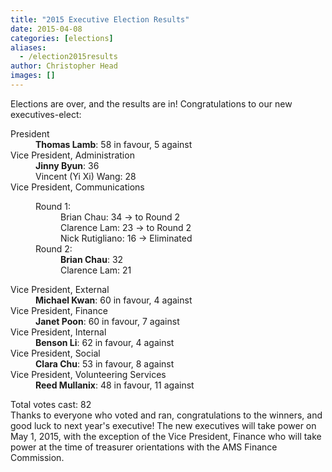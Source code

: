 ```yaml
---
title: "2015 Executive Election Results"
date: 2015-04-08
categories: [elections]
aliases:
  - /election2015results
author: Christopher Head
images: []
---
```


<div class="field field-name-body field-type-text-with-summary field-label-hidden"><div class="field-items"><div class="field-item even"><p>Elections are over, and the results are in! Congratulations to our new executives-elect:</p>
<dl>
<dt>President</dt>
<dd><b>Thomas Lamb</b>: 58 in favour, 5 against</dd>
<dt>Vice President, Administration</dt>
<dd><b>Jinny Byun</b>: 36<br>
Vincent (Yi Xi) Wang: 28</dd>
<dt>Vice President, Communications</dt>
<dd>
<dl>
<dt>Round 1:</dt>
<dd>Brian Chau: 34 &#x2192; to Round 2<br>
Clarence Lam: 23 &#x2192; to Round 2<br>
Nick Rutigliano: 16 &#x2192; Eliminated</dd>
<dt>Round 2:</dt>
<dd><b>Brian Chau</b>: 32<br>
Clarence Lam: 21</dd>
</dl>
</dd>
<dt>Vice President, External</dt>
<dd><b>Michael Kwan</b>: 60 in favour, 4 against</dd>
<dt>Vice President, Finance</dt>
<dd><b>Janet Poon</b>: 60 in favour, 7 against</dd>
<dt>Vice President, Internal</dt>
<dd><b>Benson Li</b>: 62 in favour, 4 against</dd>
<dt>Vice President, Social</dt>
<dd><b>Clara Chu</b>: 53 in favour, 8 against</dd>
<dt>Vice President, Volunteering Services</dt>
<dd><b>Reed Mullanix</b>: 48 in favour, 11 against</dd>
</dl>
<p>Total votes cast: 82<br>
Thanks to everyone who voted and ran, congratulations to the winners, and good luck to next year&apos;s executive! The new executives will take power on May 1, 2015, with the exception of the Vice President, Finance who will take power at the time of treasurer orientations with the AMS Finance Commission.</p>
</div></div></div>    <footer>
          </footer>
